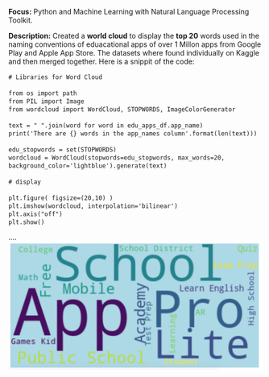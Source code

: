 **Focus:** Python and Machine Learning with Natural Language Processing Toolkit.

**Description:** Created a **world cloud** to display the **top 20** words used in the naming conventions of eduacational apps of over 1 Millon apps from Google Play and Apple App Store. The datasets where found individually on Kaggle and then merged together. Here is a snippit of the code:

```
# Libraries for Word Cloud

from os import path
from PIL import Image
from wordcloud import WordCloud, STOPWORDS, ImageColorGenerator

text = " ".join(word for word in edu_apps_df.app_name)
print('There are {} words in the app_names column'.format(len(text)))

edu_stopwords = set(STOPWORDS)
wordcloud = WordCloud(stopwords=edu_stopwords, max_words=20, background_color='lightblue').generate(text)

# display

plt.figure( figsize=(20,10) )
plt.imshow(wordcloud, interpolation='bilinear')
plt.axis("off")
plt.show()

```

....![Image](data_science/images/AppName_WorldC.png)
